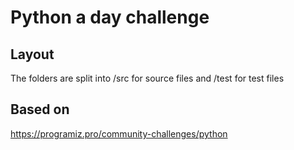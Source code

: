 # Python a day challenge

## Layout
The folders are split into /src for source files and /test for test files

## Based on
https://programiz.pro/community-challenges/python
